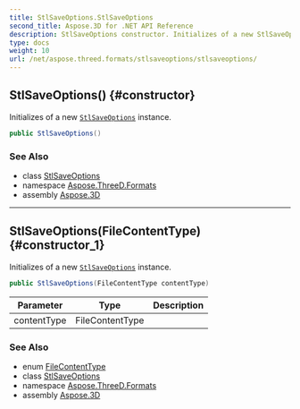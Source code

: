 ```yaml
---
title: StlSaveOptions.StlSaveOptions
second_title: Aspose.3D for .NET API Reference
description: StlSaveOptions constructor. Initializes of a new StlSaveOptions instance
type: docs
weight: 10
url: /net/aspose.threed.formats/stlsaveoptions/stlsaveoptions/
---
```

## StlSaveOptions() {#constructor}

Initializes of a new [`StlSaveOptions`](../) instance.

```csharp
public StlSaveOptions()
```

### See Also

* class [StlSaveOptions](../)
* namespace [Aspose.ThreeD.Formats](../../../aspose.threed.formats/)
* assembly [Aspose.3D](../../../)

---

## StlSaveOptions(FileContentType) {#constructor_1}

Initializes of a new [`StlSaveOptions`](../) instance.

```csharp
public StlSaveOptions(FileContentType contentType)
```

| Parameter | Type | Description |
| --- | --- | --- |
| contentType | FileContentType |  |

### See Also

* enum [FileContentType](../../../aspose.threed/filecontenttype/)
* class [StlSaveOptions](../)
* namespace [Aspose.ThreeD.Formats](../../../aspose.threed.formats/)
* assembly [Aspose.3D](../../../)



